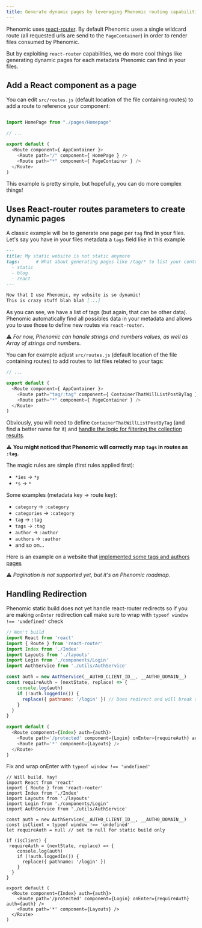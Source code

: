 ```yaml
---
title: Generate dynamic pages by leveraging Phenomic routing capabilities
---
```


Phenomic uses [react-router](https://github.com/reactjs/react-router).
By default Phenomic uses a single wildcard route
(all requested urls are send to the ``PageContainer``)
in order to render files consumed by Phenomic.

But by exploiting ``react-router`` capabilities, we do more cool things like
generating dynamic pages for each metadata Phenomic can find in your files.

## Add a React component as a page

You can edit ``src/routes.js`` (default location of the file containing routes)
to add a route to reference your component:

```js

import HomePage from "./pages/Homepage"

// ...

export default (
  <Route component={ AppContainer }>
    <Route path="/" component={ HomePage } />
    <Route path="*" component={ PageContainer } />
  </Route>
)
```

This example is pretty simple, but hopefully, you can do more complex things!

## Uses React-router routes parameters to create dynamic pages

A classic example will be to generate one page per `tag` find in your files.
Let's say you have in your files metadata a ``tags`` field like in this example

```md
---
title: My static website is not static anymore
tags:      # What about generating pages like /tag/* to list your content ?
  - static
  - blog
  - react
---

Now that I use Phenomic, my website is so dynamic!
This is crazy stuff blah blah [...]
```

As you can see, we have a list of tags (but again, that can be other data).
Phenomic automatically find all possibles data in your metadata and allows you
to use those to define new routes via ``react-router``.

⚠️ _For now, Phenomic can handle strings and numbers values,
as well as Array of strings and numbers._

You can for example adjust ``src/routes.js``
(default location of the file containing routes)
to add routes to list files related to your tags:

```js
// ...

export default (
  <Route component={ AppContainer }>
    <Route path="tag/:tag" component={ ContainerThatWillListPostByTag } />
    <Route path="*" component={ PageContainer } />
  </Route>
)
```

Obviously, you will need to define ``ContainerThatWillListPostByTag``
(and find a better name for it) and
[handle the logic for filtering the collection results](../collections/).

⚠️ **You might noticed that Phenomic will correctly map ``tags`` in routes as
``:tag``.**

The magic rules are simple (first rules applied first):

- `*ies` → ``*y``
- ``*s`` → ``*``

Some examples (metadata key -> route key):

- ``category`` → ``:category``
- ``categories`` → ``:category``
- ``tag`` → ``:tag``
- ``tags`` → ``:tag``
- ``author`` → ``:author``
- ``authors`` → ``:author``
- and so on...

Here is an example on a website that [implemented some tags and authors pages](https://github.com/putaindecode/putaindecode.io/commit/092a040)

⚠️ _Pagination is not supported yet, but it's on Phenomic roadmap._

## Handling Redirection

Phenomic static build does not yet handle react-router redirects so if you are making `onEnter` redirection call make sure to wrap with `typeof window !== 'undefined'` check

```js
// Won't build
import React from 'react'
import { Route } from 'react-router'
import Index from './Index'
import Layouts from './layouts'
import Login from './components/Login'
import AuthService from './utils/AuthService'

const auth = new AuthService(__AUTH0_CLIENT_ID__, __AUTH0_DOMAIN__)
const requireAuth = (nextState, replace) => {
    console.log(auth)
    if (!auth.loggedIn()) {
      replace({ pathname: '/login' }) // Does redirect and will break static build
    }
  }
}

export default (
  <Route component={Index} auth={auth}>
    <Route path='/protected' component={Login} onEnter={requireAuth} auth={auth} />
    <Route path='*' component={Layouts} />
  </Route>
)

```

Fix and wrap onEnter with `typeof window !== 'undefined'`

```
// Will build. Yay!
import React from 'react'
import { Route } from 'react-router'
import Index from './Index'
import Layouts from './layouts'
import Login from './components/Login'
import AuthService from './utils/AuthService'

const auth = new AuthService(__AUTH0_CLIENT_ID__, __AUTH0_DOMAIN__)
const isClient = typeof window !== 'undefined'
let requireAuth = null // set to null for static build only

if (isClient) {
 requireAuth = (nextState, replace) => {
    console.log(auth)
    if (!auth.loggedIn()) {
      replace({ pathname: '/login' })
    }
  }
}

export default (
  <Route component={Index} auth={auth}>
    <Route path='/protected' component={Login} onEnter={requireAuth} auth={auth} />
    <Route path='*' component={Layouts} />
  </Route>
)
```
